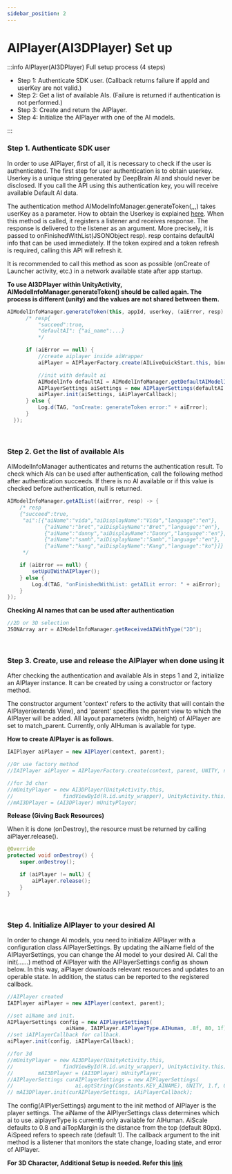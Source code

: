 ```yaml
---
sidebar_position: 2
---
```


# AIPlayer(AI3DPlayer) Set up

:::info AIPlayer(AI3DPlayer) Full setup process (4 steps)

- Step 1: Authenticate SDK user. (Callback returns failure if appId and userKey are not valid.)
- Step 2: Get a list of available AIs. (Failure is returned if authentication is not performed.)
- Step 3: Create and return the AIPlayer.
- Step 4: Initialize the AIPlayer with one of the AI models.

:::

### Step 1. Authenticate SDK user

In order to use AIPlayer, first of all, it is necessary to check if the user is authenticated. The first step for user authentication is to obtain userkey. Userkey is a unique string generated by DeepBrain AI and should never be disclosed. If you call the API using this authentication key, you will receive available Default AI data.

The authentication method AIModelInfoManager.generateToken(,,,) takes userKey as a parameter. How to obtain the Userkey is explained [here](../getting-started/first-aihuman.md). When this method is called, it registers a listener and receives response. The response is delivered to the listener as an argument. More precisely, it is passed to onFinishedWithList(JSONObject resp). resp contains defaultAI info that can be used immediately. If the token expired and a token refresh is required, calling this API will refresh it.

It is recommended to call this method as soon as possible (onCreate of Launcher activity, etc.) in a network available state after app startup.

**To use AI3DPlayer within UnityActivity, AIModelInfoManager.generateToken() should be called again. The process is different (unity) and the values are not shared between them.**   

```java
AIModelInfoManager.generateToken(this, appId, userkey, (aiError, resp) -> {
      /* resp{
          "succeed":true,
          "defaultAI": {"ai_name":...}
          */

      if (aiError == null) {
          //create aiplayer inside aiWrapper
          aiPlayer = AIPlayerFactory.create(AILiveQuickStart.this, binding.aiWrapper, AILIVE, null);

          //init with default ai
          AIModelInfo defaultAI = AIModelInfoManager.getDefaultAIModelInfo();
          AIPlayerSettings aiSettings = new AIPlayerSettings(defaultAI.getName(), AILIVE, 0.8f, 40, 1);
          aiPlayer.init(aiSettings, iAiPlayerCallback);
      } else {
          Log.d(TAG, "onCreate: generateToken error:" + aiError);
      }
  });
```




<br/>

### Step 2. Get the list of available AIs

AIModelInfoManager authenticates and returns the authentication result. To check which AIs can be used after authentication, call the following method after  authentication succeeds. If there is no AI available or if this value is checked before authentication, null is returned.

```java
AIModelInfoManager.getAIList((aiError, resp) -> {
    /* resp
    {"succeed":true,
     "ai":[{"aiName":"vida","aiDisplayName":"Vida","language":"en"},
            {"aiName":"bret","aiDisplayName":"Bret","language":"en"},
            {"aiName":"danny","aiDisplayName":"Danny","language":"en"},
            {"aiName":"samh","aiDisplayName":"Samh","language":"en"},
            {"aiName":"kang","aiDisplayName":"Kang","language":"ko"}]}
     */

    if (aiError == null) {
        setUpUIWithAIPlayer();
    } else {
        Log.d(TAG, "onFinishedWithList: getAILit error: " + aiError);
    }
});
```



**Checking AI names that can be used after authentication**

```java
//2D or 3D selection
JSONArray arr = AIModelInfoManager.getReceivedAIWithType("2D");
```

<br/>

### Step 3. Create, use and release the AIPlayer when done using it

After checking the authentication and available AIs in steps 1 and 2, initialize an AIPlayer instance. It can be created by using a constructor or factory method.

The constructor argument 'context' refers to the activity that will contain the AIPlayer(extends View), and 'parent' specifies the parent view to which the AIPlayer will be added. All layout parameters (width, height) of AIPlayer are set to match_parent. Currently, only AIHuman is available for type.

**How to create AIPlayer is as follows.**

```java
IAIPlayer aiPlayer = new AIPlayer(context, parent);

//Or use factory method 
//IAIPlayer aiPlayer = AIPlayerFactory.create(context, parent, UNITY, null);

//for 3d char
//mUnityPlayer = new AI3DPlayer(UnityActivity.this,
//                findViewById(R.id.unity_wrapper), UnityActivity.this);
//mAI3DPlayer = (AI3DPlayer) mUnityPlayer;
```

**Release (Giving Back Resources)**

When it is done (onDestroy), the resource must be returned by calling aiPlayer.release().

```java
@Override
protected void onDestroy() {
    super.onDestroy();

    if (aiPlayer != null) {
        aiPlayer.release();
    }
}
```


<br/>

### Step 4. Initialize AIPlayer to your desired AI

In order to change AI models, you need to initialize AIPlayer with a configuration class AIPlayerSettings. By updating the aiName field of the AIPlayerSettings, you can change the AI model to your desired AI. Call the init(......) method of AIPlayer with the AIPlayerSettings config as shown below. In this way, aiPlayer downloads relevant resources and updates to an operable state. In addition, the status can be reported to the registered callback.

```java
//AIPlayer created 
IAIPlayer aiPlayer = new AIPlayer(context, parent);

//set aiName and init.
AIPlayerSettings config = new AIPlayerSettings(
                   aiName, IAIPlayer.AIPlayerType.AIHuman, .8f, 80, 1f);
//set iAIPlayerCallback for callback.
aiPlayer.init(config, iAIPlayerCallback);

//for 3d 
//mUnityPlayer = new AI3DPlayer(UnityActivity.this,
//                findViewById(R.id.unity_wrapper), UnityActivity.this);
//        mAI3DPlayer = (AI3DPlayer) mUnityPlayer;
//AIPlayerSettings curAIPlayerSettings = new AIPlayerSettings(
//                    ai.optString(Constants.KEY_AINAME), UNITY, 1.f, 0, 1f);
// mAI3DPlayer.init(curAIPlayerSettings, iAiPlayerCallback);
```

The config(AIPlyerSettings) argument to the init method of AIPlayer is the player settings. The aiName of the AIPlyerSettings class determines which ai to use. aiplayerType is currently only available for AIHuman. AiScale defaults to 0.8 and aiTopMargin is the distance from the top (default 80px). AiSpeed refers to speech rate (default 1). The callback argument to the init method is a listener that monitors the state change, loading state, and error of AIPlayer.

**For 3D Character, Additional Setup is needed. Refer this [link](../sample-project/with-3d-character.md)**
